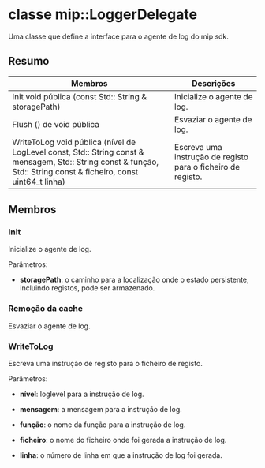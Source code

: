 # <a name="class-miploggerdelegate"></a>classe mip::LoggerDelegate 
Uma classe que define a interface para o agente de log do mip sdk.
  
## <a name="summary"></a>Resumo
 Membros                        | Descrições                                
--------------------------------|---------------------------------------------
 Init void pública (const Std:: String & storagePath)  |  Inicialize o agente de log.
 Flush () de void pública  |  Esvaziar o agente de log.
 WriteToLog void pública (nível de LogLevel const, Std:: String const & mensagem, Std:: String const & função, Std:: String const & ficheiro, const uint64_t linha)  |  Escreva uma instrução de registo para o ficheiro de registo.
  
## <a name="members"></a>Membros
  
### <a name="init"></a>Init
Inicialize o agente de log.

Parâmetros:  
* **storagePath**: o caminho para a localização onde o estado persistente, incluindo registos, pode ser armazenado.


  
### <a name="flush"></a>Remoção da cache
Esvaziar o agente de log.
  
### <a name="writetolog"></a>WriteToLog
Escreva uma instrução de registo para o ficheiro de registo.

Parâmetros:  
* **nível**: loglevel para a instrução de log. 


* **mensagem**: a mensagem para a instrução de log. 


* **função**: o nome da função para a instrução de log. 


* **ficheiro**: o nome do ficheiro onde foi gerada a instrução de log. 


* **linha**: o número de linha em que a instrução de log foi gerada.

